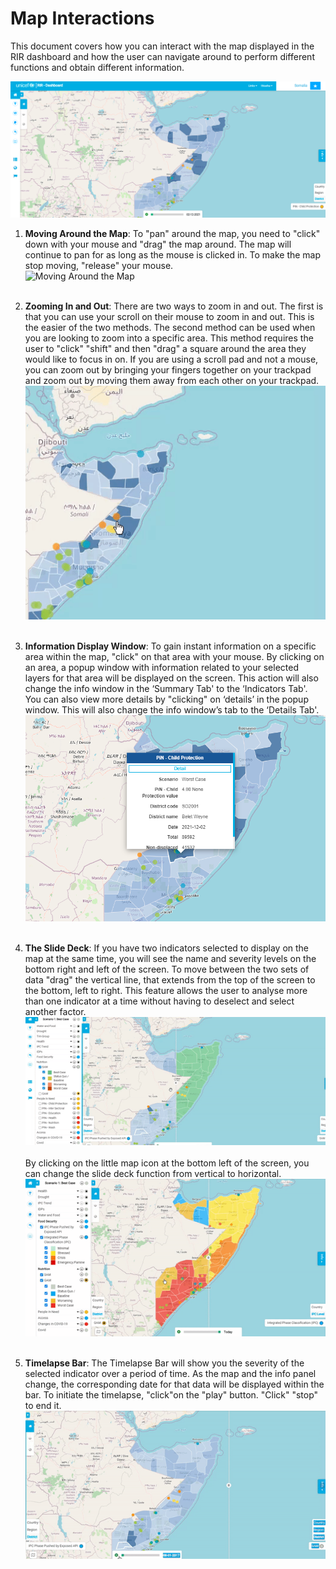 # Map Interactions

This document covers how you can interact with the map displayed in the RIR dashboard and how the user can navigate around to perform different functions and obtain different information. 

![Map Interactions ](../../img/layout.png "Map Interactions")


1. **Moving Around the Map**: To "pan" around the map, you need to "click" down with your mouse and "drag" the map around. The map will continue to pan for as long as the mouse is clicked in. 
To make the map stop moving, "release" your mouse.
<br>![Moving Around the Map ](../../img/moving-around-the-map.gif "Moving Around the Map")<br><br>

2. **Zooming In and Out**: There are two ways to zoom in and out. The first is that you can use your scroll on their mouse to zoom in and out. This is the easier of the two methods.
The second method can be used when you are looking to zoom into a specific area. This method requires the user to "click" "shift" and then "drag" a square around the area they would like to focus in on. If you are using a scroll pad and not a mouse, you can zoom out by bringing your fingers together on your trackpad and zoom out by moving them away from each other on your trackpad.
<br>![Zooming in ](../../img/Zooming-in.gif "Zooming in")<br><br>

3. **Information Display Window**: To gain instant information on a specific area within the map, "click" on that area with your mouse. By clicking on an area, a popup window with information related to your selected layers for that area will be displayed on the screen. This action will also change the info window in the ‘Summary Tab'
to the  ‘Indicators Tab'. You can also view more details by "clicking" on ‘details’ in the popup window. This will also change the info window’s tab to the ‘Details Tab'.
<br>![Information Display Window](../../img/info.png "Information Display Window")<br><br>

4. **The Slide Deck**: If you have two indicators selected to display on the map at the same time, you will see the name and severity levels on the bottom right and left of the screen. To move between the two sets of data "drag" the vertical line, that extends from the top of the screen to the bottom, left to right. This feature allows the user to analyse more than one indicator at a time without having to deselect and select another factor.
<br>![Switching Between Indicators on the Map Display](../../img/Switching-between-factors.gif "Switching Between Indicators on the Map Display")<br><br>
By clicking on the little map icon at the bottom left of the screen, you can change the slide deck function from vertical to horizontal. 
<br>![Map Icon](../../img/map-icon-update.gif "Map Icon")<br><br>

5. **Timelapse Bar**: The Timelapse Bar will show you the severity of the selected indicator over a period of time. As the map and the info panel change, the corresponding date for that data will be displayed within the bar. To initiate the timelapse, "click"on the "play" button. "Click" "stop" to end it. 
<br>![Timelapse Bar](../../img/Timelapse.gif "Timelapse Bar")

